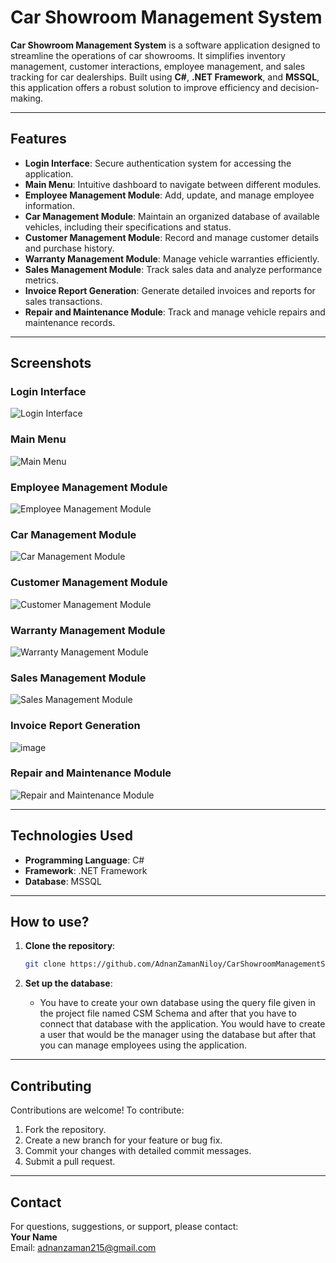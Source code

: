 
# Car Showroom Management System

**Car Showroom Management System** is a software application designed to streamline the operations of car showrooms. It simplifies inventory management, customer interactions, employee management, and sales tracking for car dealerships. Built using **C#**, **.NET Framework**, and **MSSQL**, this application offers a robust solution to improve efficiency and decision-making.

---

## Features

- **Login Interface**: Secure authentication system for accessing the application.  
- **Main Menu**: Intuitive dashboard to navigate between different modules.  
- **Employee Management Module**: Add, update, and manage employee information.  
- **Car Management Module**: Maintain an organized database of available vehicles, including their specifications and status.  
- **Customer Management Module**: Record and manage customer details and purchase history.  
- **Warranty Management Module**: Manage vehicle warranties efficiently.  
- **Sales Management Module**: Track sales data and analyze performance metrics.  
- **Invoice Report Generation**: Generate detailed invoices and reports for sales transactions.  
- **Repair and Maintenance Module**: Track and manage vehicle repairs and maintenance records.  

---

## Screenshots

### Login Interface  
![Login Interface](https://github.com/user-attachments/assets/db721e73-909e-4758-a82f-bcc7a1188515)  

### Main Menu  
![Main Menu](https://github.com/user-attachments/assets/c4bc3182-85fd-4552-925e-49101d8005ae)  

### Employee Management Module  
![Employee Management Module](https://github.com/user-attachments/assets/982403b8-27c6-4cf0-96b3-f908d7271fb9)  

### Car Management Module  
![Car Management Module](https://github.com/user-attachments/assets/44e56d01-6bf3-47c5-9a91-5cd5ddcb2600)  

### Customer Management Module  
![Customer Management Module](https://github.com/user-attachments/assets/1a37f5ff-78bc-4e4b-a85c-e99558f0cdb2)  

### Warranty Management Module  
![Warranty Management Module](https://github.com/user-attachments/assets/d16e2a92-5f04-49cb-aa6b-d1b0b1d830d3)  

### Sales Management Module  
![Sales Management Module](https://github.com/user-attachments/assets/9e506529-8941-4739-8d41-af3e1dc396e5)  

### Invoice Report Generation  
![image](https://github.com/user-attachments/assets/add7dc07-c804-428a-b09c-ad5cc5ba25cb)

### Repair and Maintenance Module  
![Repair and Maintenance Module](https://github.com/user-attachments/assets/ee82131f-3f64-49a7-87e9-425bb364f396)  

---

## Technologies Used

- **Programming Language**: C#  
- **Framework**: .NET Framework  
- **Database**: MSSQL  

---

## How to use?

1. **Clone the repository**:  
   ```bash
   git clone https://github.com/AdnanZamanNiloy/CarShowroomManagementSystem.git
   ```

2. **Set up the database**:  
   - You have to create your own database using the query file given in the project file named CSM Schema and after that you have to connect that database
     with the application. You would have to create a user that would be the manager using the database but after that you can manage employees using the application.
  

---

## Contributing

Contributions are welcome! To contribute:  

1. Fork the repository.  
2. Create a new branch for your feature or bug fix.  
3. Commit your changes with detailed commit messages.  
4. Submit a pull request.  

---


## Contact

For questions, suggestions, or support, please contact:  
**Your Name**  
Email: adnanzaman215@gmail.com  

